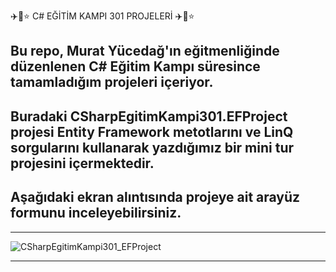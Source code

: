 ✈️🚀⭐ C# EĞİTİM KAMPI 301 PROJELERİ ✈️🚀⭐

Bu repo, Murat Yücedağ'ın eğitmenliğinde düzenlenen C# Eğitim Kampı süresince tamamladığım projeleri içeriyor.
--
Buradaki CSharpEgitimKampi301.EFProject projesi Entity Framework metotlarını ve LinQ sorgularını kullanarak yazdığımız bir mini tur projesini içermektedir.
--
Aşağıdaki ekran alıntısında projeye ait arayüz formunu inceleyebilirsiniz.
--
------------------------------------------------------------------------------------------------------------------------------------------------------------

![CSharpEgitimKampi301_EFProject](https://github.com/user-attachments/assets/0644ddfc-110f-41bb-ae07-2a2bb5ae2769)

-------------------------------------------------------------------------------------------------------------------------------------------------------------
